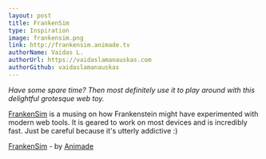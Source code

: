 ```yaml
---
layout: post
title: FrankenSim
type: Inspiration
image: frankensim.png
link: http://frankensim.animade.tv
authorName: Vaidas L.
authorUrl: https://vaidaslamanauskas.com
authorGithub: vaidaslamanauskas
---
```


_Have some spare time? Then most definitely use it to play around with this delightful grotesque web toy._

[FrankenSim](http://frankensim.animade.tv) is a musing on how Frankenstein might have experimented with modern web tools. It is geared to work on most devices and is incredibly fast. Just be careful because it's utterly addictive :)

[FrankenSim](http://frankensim.animade.tv) - by [Animade](http://animade.tv)
